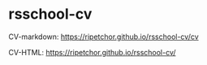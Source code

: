 # rsschool-cv

CV-markdown: https://ripetchor.github.io/rsschool-cv/cv

CV-HTML: https://ripetchor.github.io/rsschool-cv/
